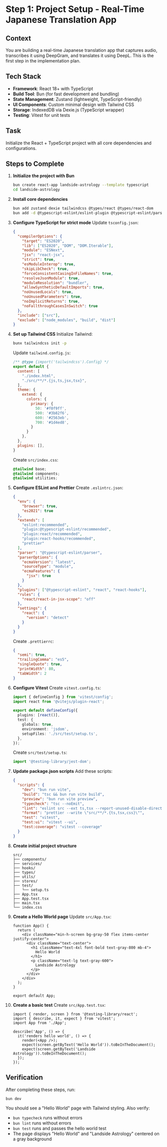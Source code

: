 # Step 1: Project Setup - Real-Time Japanese Translation App

## Context
You are building a real-time Japanese translation app that captures audio, transcribes it using DeepGram, and translates it using DeepL. This is the first step in the implementation plan.

## Tech Stack
- **Framework**: React 18+ with TypeScript
- **Build Tool**: Bun (for fast development and bundling)
- **State Management**: Zustand (lightweight, TypeScript-friendly)
- **UI Components**: Custom minimal design with Tailwind CSS
- **Storage**: IndexedDB via Dexie.js (TypeScript wrapper)
- **Testing**: Vitest for unit tests

## Task
Initialize the React + TypeScript project with all core dependencies and configurations.

## Steps to Complete

1. **Initialize the project with Bun**
   ```bash
   bun create react-app landside-astrology --template typescript
   cd landside-astrology
   ```

2. **Install core dependencies**
   ```bash
   bun add zustand dexie tailwindcss @types/react @types/react-dom
   bun add -d @typescript-eslint/eslint-plugin @typescript-eslint/parser eslint eslint-config-prettier prettier autoprefixer postcss vitest @testing-library/react @testing-library/jest-dom @testing-library/user-event jsdom @vitest/ui
   ```

3. **Configure TypeScript for strict mode**
   Update `tsconfig.json`:
   ```json
   {
     "compilerOptions": {
       "target": "ES2020",
       "lib": ["ES2020", "DOM", "DOM.Iterable"],
       "module": "ESNext",
       "jsx": "react-jsx",
       "strict": true,
       "esModuleInterop": true,
       "skipLibCheck": true,
       "forceConsistentCasingInFileNames": true,
       "resolveJsonModule": true,
       "moduleResolution": "bundler",
       "allowSyntheticDefaultImports": true,
       "noUnusedLocals": true,
       "noUnusedParameters": true,
       "noImplicitReturns": true,
       "noFallthroughCasesInSwitch": true
     },
     "include": ["src"],
     "exclude": ["node_modules", "build", "dist"]
   }
   ```

4. **Set up Tailwind CSS**
   Initialize Tailwind:
   ```bash
   bunx tailwindcss init -p
   ```

   Update `tailwind.config.js`:
   ```javascript
   /** @type {import('tailwindcss').Config} */
   export default {
     content: [
       "./index.html",
       "./src/**/*.{js,ts,jsx,tsx}",
     ],
     theme: {
       extend: {
         colors: {
           primary: {
             50: '#f0f9ff',
             500: '#3b82f6',
             600: '#2563eb',
             700: '#1d4ed8',
           }
         }
       },
     },
     plugins: [],
   }
   ```

   Create `src/index.css`:
   ```css
   @tailwind base;
   @tailwind components;
   @tailwind utilities;
   ```

5. **Configure ESLint and Prettier**
   Create `.eslintrc.json`:
   ```json
   {
     "env": {
       "browser": true,
       "es2021": true
     },
     "extends": [
       "eslint:recommended",
       "plugin:@typescript-eslint/recommended",
       "plugin:react/recommended",
       "plugin:react-hooks/recommended",
       "prettier"
     ],
     "parser": "@typescript-eslint/parser",
     "parserOptions": {
       "ecmaVersion": "latest",
       "sourceType": "module",
       "ecmaFeatures": {
         "jsx": true
       }
     },
     "plugins": ["@typescript-eslint", "react", "react-hooks"],
     "rules": {
       "react/react-in-jsx-scope": "off"
     },
     "settings": {
       "react": {
         "version": "detect"
       }
     }
   }
   ```

   Create `.prettierrc`:
   ```json
   {
     "semi": true,
     "trailingComma": "es5",
     "singleQuote": true,
     "printWidth": 80,
     "tabWidth": 2
   }
   ```

6. **Configure Vitest**
   Create `vitest.config.ts`:
   ```typescript
   import { defineConfig } from 'vitest/config';
   import react from '@vitejs/plugin-react';

   export default defineConfig({
     plugins: [react()],
     test: {
       globals: true,
       environment: 'jsdom',
       setupFiles: './src/test/setup.ts',
     },
   });
   ```

   Create `src/test/setup.ts`:
   ```typescript
   import '@testing-library/jest-dom';
   ```

7. **Update package.json scripts**
   Add these scripts:
   ```json
   {
     "scripts": {
       "dev": "bun run vite",
       "build": "tsc && bun run vite build",
       "preview": "bun run vite preview",
       "typecheck": "tsc --noEmit",
       "lint": "eslint src --ext ts,tsx --report-unused-disable-directives --max-warnings 0",
       "format": "prettier --write \"src/**/*.{ts,tsx,css}\"",
       "test": "vitest",
       "test:ui": "vitest --ui",
       "test:coverage": "vitest --coverage"
     }
   }
   ```

8. **Create initial project structure**
   ```
   src/
   ├── components/
   ├── services/
   ├── hooks/
   ├── types/
   ├── utils/
   ├── stores/
   ├── test/
   │   └── setup.ts
   ├── App.tsx
   ├── App.test.tsx
   ├── main.tsx
   └── index.css
   ```

9. **Create a Hello World page**
   Update `src/App.tsx`:
   ```tsx
   function App() {
     return (
       <div className="min-h-screen bg-gray-50 flex items-center justify-center">
         <div className="text-center">
           <h1 className="text-4xl font-bold text-gray-800 mb-4">
             Hello World
           </h1>
           <p className="text-lg text-gray-600">
             Landside Astrology
           </p>
         </div>
       </div>
     );
   }

   export default App;
   ```

10. **Create a basic test**
    Create `src/App.test.tsx`:
    ```tsx
    import { render, screen } from '@testing-library/react';
    import { describe, it, expect } from 'vitest';
    import App from './App';

    describe('App', () => {
      it('renders hello world', () => {
        render(<App />);
        expect(screen.getByText('Hello World')).toBeInTheDocument();
        expect(screen.getByText('Landside Astrology')).toBeInTheDocument();
      });
    });
    ```

## Verification
After completing these steps, run:
```bash
bun dev
```

You should see a "Hello World" page with Tailwind styling. Also verify:
- `bun typecheck` runs without errors
- `bun lint` runs without errors
- `bun test` runs and passes the hello world test
- The page displays "Hello World" and "Landside Astrology" centered on a gray background